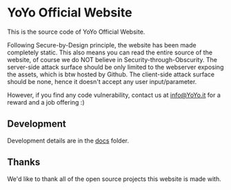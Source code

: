 # YoYo Official Website

This is the source code of YoYo Official Website.

Following Secure-by-Design principle, the website has been made completely static.
This also means you can read the entire source of the website, of course we do NOT believe in Security-through-Obscurity.
The server-side attack surface should be only limited to the webserver exposing the assets, which is btw hosted by Github.
The client-side attack surface should be none, hence it doesn't accept any user input/parameter.

However, if you find any code vulnerability, contact us at info@YoYo.it for a reward and a job offering :)

## Development

Development details are in the [docs](./docs) folder.

## Thanks

We'd like to thank all of the open source projects this website is made with.
